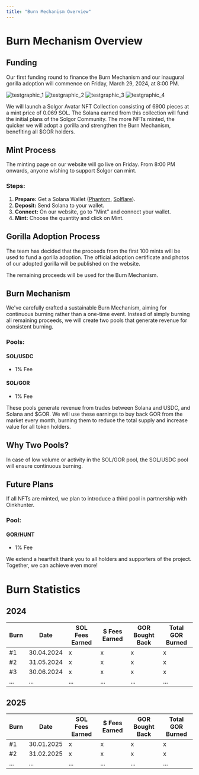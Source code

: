 ```yaml
---
title: "Burn Mechanism Overview"
---
```


# Burn Mechanism Overview

## Funding

Our first funding round to finance the Burn Mechanism and our inaugural gorilla adoption will commence on Friday, March 29, 2024, at 8:00 PM.

![testgraphic_1](/images/image1.png) ![testgraphic_2](/images/image2.png) ![testgraphic_3](/images/image3.png) ![testgraphic_4](/images/image4.png)

We will launch a Solgor Avatar NFT Collection consisting of 6900 pieces at a mint price of 0.069 SOL. The Solana earned from this collection will fund the initial plans of the Solgor Community. The more NFTs minted, the quicker we will adopt a gorilla and strengthen the Burn Mechanism, benefiting all $GOR holders.

## Mint Process

The minting page on our website will go live on Friday. From 8:00 PM onwards, anyone wishing to support Solgor can mint.

### Steps:

1. **Prepare:** Get a Solana Wallet ([Phantom](https://phantom.app/), [Solflare](https://solflare.com/)).
2. **Deposit:** Send Solana to your wallet.
3. **Connect:** On our website, go to "Mint" and connect your wallet.
4. **Mint:** Choose the quantity and click on Mint.

## Gorilla Adoption Process

The team has decided that the proceeds from the first 100 mints will be used to fund a gorilla adoption. The official adoption certificate and photos of our adopted gorilla will be published on the website.

The remaining proceeds will be used for the Burn Mechanism.

## Burn Mechanism

We've carefully crafted a sustainable Burn Mechanism, aiming for continuous burning rather than a one-time event. Instead of simply burning all remaining proceeds, we will create two pools that generate revenue for consistent burning.

### Pools:

#### SOL/USDC
- 1% Fee

#### SOL/GOR
- 1% Fee

These pools generate revenue from trades between Solana and USDC, and Solana and $GOR. We will use these earnings to buy back GOR from the market every month, burning them to reduce the total supply and increase value for all token holders.

## Why Two Pools?

In case of low volume or activity in the SOL/GOR pool, the SOL/USDC pool will ensure continuous burning.

## Future Plans

If all NFTs are minted, we plan to introduce a third pool in partnership with Oinkhunter.

### Pool:

#### GOR/HUNT
- 1% Fee

We extend a heartfelt thank you to all holders and supporters of the project. Together, we can achieve even more!

# Burn Statistics

## 2024

| Burn | Date       | SOL Fees Earned | $ Fees Earned | GOR Bought Back | Total GOR Burned |
|------|------------|-----------------|---------------|-----------------|------------------|
| #1   | 30.04.2024 | x               | x             | x               | x                |
| #2   | 31.05.2024 | x               | x             | x               | x                |
| #3   | 30.06.2024 | x               | x             | x               | x                |
| ...  | ...        | ...             | ...           | ...             | ...              |

## 2025

| Burn | Date       | SOL Fees Earned | $ Fees Earned | GOR Bought Back | Total GOR Burned |
|------|------------|-----------------|---------------|-----------------|------------------|
| #1   | 30.01.2025 | x               | x             | x               | x                |
| #2   | 31.02.2025 | x               | x             | x               | x                |
| ...  | ...        | ...             | ...           | ...             | ...              |
